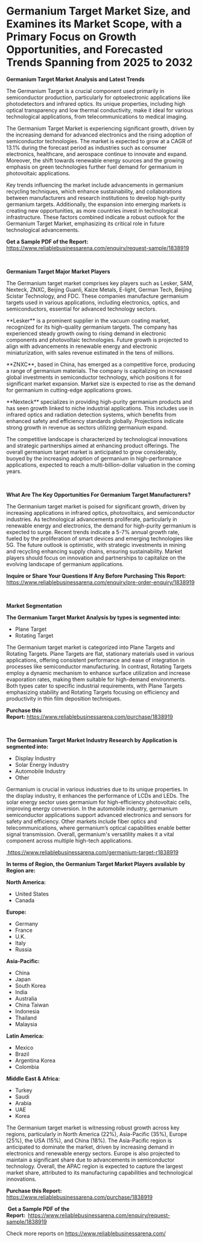 <p><h1>Germanium Target Market Size, and Examines its Market Scope, with a Primary Focus on Growth Opportunities, and Forecasted Trends Spanning from 2025 to 2032</h1></p><p><strong>Germanium Target Market Analysis and Latest Trends</strong></p>
<p><p>The Germanium Target is a crucial component used primarily in semiconductor production, particularly for optoelectronic applications like photodetectors and infrared optics. Its unique properties, including high optical transparency and low thermal conductivity, make it ideal for various technological applications, from telecommunications to medical imaging. </p><p>The Germanium Target Market is experiencing significant growth, driven by the increasing demand for advanced electronics and the rising adoption of semiconductor technologies. The market is expected to grow at a CAGR of 13.1% during the forecast period as industries such as consumer electronics, healthcare, and aerospace continue to innovate and expand. Moreover, the shift towards renewable energy sources and the growing emphasis on green technologies further fuel demand for germanium in photovoltaic applications.</p><p>Key trends influencing the market include advancements in germanium recycling techniques, which enhance sustainability, and collaborations between manufacturers and research institutions to develop high-purity germanium targets. Additionally, the expansion into emerging markets is creating new opportunities, as more countries invest in technological infrastructure. These factors combined indicate a robust outlook for the Germanium Target Market, emphasizing its critical role in future technological advancements.</p></p>
<p><strong>Get a Sample PDF of the Report:&nbsp;</strong> <a href="https://www.reliablebusinessarena.com/enquiry/request-sample/1838919?utm_campaign=3024&utm_medium=2&utm_source=Github&utm_content=ia&utm_term=03042025&utm_id=germanium-target">https://www.reliablebusinessarena.com/enquiry/request-sample/1838919</a></p>
<p>&nbsp;</p>
<p><strong>Germanium Target Major Market Players</strong></p>
<p><p>The Germanium target market comprises key players such as Lesker, SAM, Nexteck, ZNXC, Beijing Guanli, Kaize Metals, E-light, German Tech, Beijing Scistar Technology, and FDC. These companies manufacture germanium targets used in various applications, including electronics, optics, and semiconductors, essential for advanced technology sectors.</p><p>**Lesker** is a prominent supplier in the vacuum coating market, recognized for its high-quality germanium targets. The company has experienced steady growth owing to rising demand in electronic components and photovoltaic technologies. Future growth is projected to align with advancements in renewable energy and electronic miniaturization, with sales revenue estimated in the tens of millions.</p><p>**ZNXC**, based in China, has emerged as a competitive force, producing a range of germanium materials. The company is capitalizing on increased global investments in semiconductor technology, which positions it for significant market expansion. Market size is expected to rise as the demand for germanium in cutting-edge applications grows.</p><p>**Nexteck** specializes in providing high-purity germanium products and has seen growth linked to niche industrial applications. This includes use in infrared optics and radiation detection systems, which benefits from enhanced safety and efficiency standards globally. Projections indicate strong growth in revenue as sectors utilizing germanium expand.</p><p>The competitive landscape is characterized by technological innovations and strategic partnerships aimed at enhancing product offerings. The overall germanium target market is anticipated to grow considerably, buoyed by the increasing adoption of germanium in high-performance applications, expected to reach a multi-billion-dollar valuation in the coming years.</p></p>
<p>&nbsp;</p>
<p><strong>What Are The Key Opportunities For Germanium Target Manufacturers?</strong></p>
<p><p>The Germanium target market is poised for significant growth, driven by increasing applications in infrared optics, photovoltaics, and semiconductor industries. As technological advancements proliferate, particularly in renewable energy and electronics, the demand for high-purity germanium is expected to surge. Recent trends indicate a 5-7% annual growth rate, fueled by the proliferation of smart devices and emerging technologies like 5G. The future outlook is optimistic, with strategic investments in mining and recycling enhancing supply chains, ensuring sustainability. Market players should focus on innovation and partnerships to capitalize on the evolving landscape of germanium applications.</p></p>
<p><strong>Inquire or Share Your Questions If Any Before Purchasing This Report:</strong> <a href="https://www.reliablebusinessarena.com/enquiry/pre-order-enquiry/1838919?utm_campaign=3024&utm_medium=2&utm_source=Github&utm_content=ia&utm_term=03042025&utm_id=germanium-target">https://www.reliablebusinessarena.com/enquiry/pre-order-enquiry/1838919</a></p>
<p>&nbsp;</p>
<p><strong>Market Segmentation</strong></p>
<p><strong>The Germanium Target Market Analysis by types is segmented into:</strong></p>
<p><ul><li>Plane Target</li><li>Rotating Target</li></ul></p>
<p><p>The Germanium target market is categorized into Plane Targets and Rotating Targets. Plane Targets are flat, stationary materials used in various applications, offering consistent performance and ease of integration in processes like semiconductor manufacturing. In contrast, Rotating Targets employ a dynamic mechanism to enhance surface utilization and increase evaporation rates, making them suitable for high-demand environments. Both types cater to specific industrial requirements, with Plane Targets emphasizing stability and Rotating Targets focusing on efficiency and productivity in thin film deposition techniques.</p></p>
<p><strong>Purchase this Report:&nbsp;</strong><a href="https://www.reliablebusinessarena.com/purchase/1838919?utm_campaign=3024&utm_medium=2&utm_source=Github&utm_content=ia&utm_term=03042025&utm_id=germanium-target">https://www.reliablebusinessarena.com/purchase/1838919</a></p>
<p>&nbsp;</p>
<p><strong>The Germanium Target Market Industry Research by Application is segmented into:</strong></p>
<p><ul><li>Display Industry</li><li>Solar Energy Industry</li><li>Automobile Industry</li><li>Other</li></ul></p>
<p><p>Germanium is crucial in various industries due to its unique properties. In the display industry, it enhances the performance of LCDs and LEDs. The solar energy sector uses germanium for high-efficiency photovoltaic cells, improving energy conversion. In the automobile industry, germanium semiconductor applications support advanced electronics and sensors for safety and efficiency. Other markets include fiber optics and telecommunications, where germanium’s optical capabilities enable better signal transmission. Overall, germanium's versatility makes it a vital component across multiple high-tech applications.</p></p>
<p><a href="https://www.reliablebusinessarena.com/germanium-target-r1838919?utm_campaign=3024&utm_medium=2&utm_source=Github&utm_content=ia&utm_term=03042025&utm_id=germanium-target">&nbsp;https://www.reliablebusinessarena.com/germanium-target-r1838919</a></p>
<p><strong>In terms of Region, the Germanium Target Market Players available by Region are:</strong></p>
<p>
    <p> <strong> North America: </strong>
        <ul>
            <li>United States</li>
            <li>Canada</li>
        </ul>
        </p> 
    <p> <strong> Europe: </strong>
        <ul>
            <li>Germany</li>
            <li>France</li>
            <li>U.K.</li>
            <li>Italy</li>
            <li>Russia</li>
        </ul>
        </p> 
    <p> <strong> Asia-Pacific: </strong>
        <ul>
            <li>China</li>
            <li>Japan</li>
            <li>South Korea</li>
            <li>India</li>
            <li>Australia</li>
            <li>China Taiwan</li>
            <li>Indonesia</li>
            <li>Thailand</li>
            <li>Malaysia</li>
        </ul>
        </p> 
    <p> <strong> Latin America: </strong>
        <ul>
            <li>Mexico</li>
            <li>Brazil</li>
            <li>Argentina Korea</li>
            <li>Colombia</li>
        </ul>
        </p> 
    <p> <strong> Middle East & Africa: </strong>
        <ul>
            <li>Turkey</li>
            <li>Saudi</li>
            <li>Arabia</li>
            <li>UAE</li>
            <li>Korea</li>
        </ul>
    </p>
    </p>
<p><p>The Germanium target market is witnessing robust growth across key regions, particularly in North America (22%), Asia-Pacific (35%), Europe (25%), the USA (15%), and China (18%). The Asia-Pacific region is anticipated to dominate the market, driven by increasing demand in electronics and renewable energy sectors. Europe is also projected to maintain a significant share due to advancements in semiconductor technology. Overall, the APAC region is expected to capture the largest market share, attributed to its manufacturing capabilities and technological innovations.</p></p>
<p><strong>Purchase this Report: </strong><a href="https://www.reliablebusinessarena.com/purchase/1838919?utm_campaign=3024&utm_medium=2&utm_source=Github&utm_content=ia&utm_term=03042025&utm_id=germanium-target">https://www.reliablebusinessarena.com/purchase/1838919</a></p>
<p>&nbsp;<strong>Get a Sample PDF of the Report:&nbsp;&nbsp;</strong><a href="https://www.reliablebusinessarena.com/enquiry/request-sample/1838919?utm_campaign=3024&utm_medium=2&utm_source=Github&utm_content=ia&utm_term=03042025&utm_id=germanium-target">https://www.reliablebusinessarena.com/enquiry/request-sample/1838919</a></p>
<p><strong></strong></p>
<p>Check more reports on <a href="https://www.reliablebusinessarena.com/?utm_campaign=3024&utm_medium=2&utm_source=Github&utm_content=ia&utm_term=03042025&utm_id=germanium-target">https://www.reliablebusinessarena.com/</a></p>